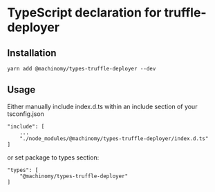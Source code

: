 # TypeScript declaration for truffle-deployer

## Installation

    yarn add @machinomy/types-truffle-deployer --dev

## Usage

Either manually include index.d.ts within an include section of your tsconfig.json
       
    "include": [
        ...
        "./node_modules/@machinomy/types-truffle-deployer/index.d.ts"
    ]
       
or set package to types section:

    "types": [
        "@machinomy/types-truffle-deployer"
    ]
